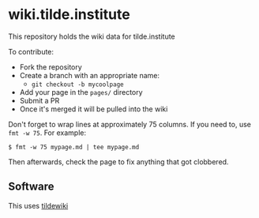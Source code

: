 # wiki.tilde.institute

This repository holds the wiki data for tilde.institute

To contribute:
* Fork the repository
* Create a branch with an appropriate name:
  * `git checkout -b mycoolpage`
* Add your page in the `pages/` directory
* Submit a PR
* Once it's merged it will be pulled into the wiki

Don't forget to wrap lines at approximately 75 columns. If
you need to, use `fmt -w 75`. For example:

```
$ fmt -w 75 mypage.md | tee mypage.md
```
Then afterwards, check the page to fix anything that got
clobbered.

## Software

This uses [tildewiki](https://github.com/tildeinstitute/tildewiki)
